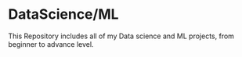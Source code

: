 # DataScience/ML
This Repository includes all of my Data science and ML projects, from beginner to advance level. 
